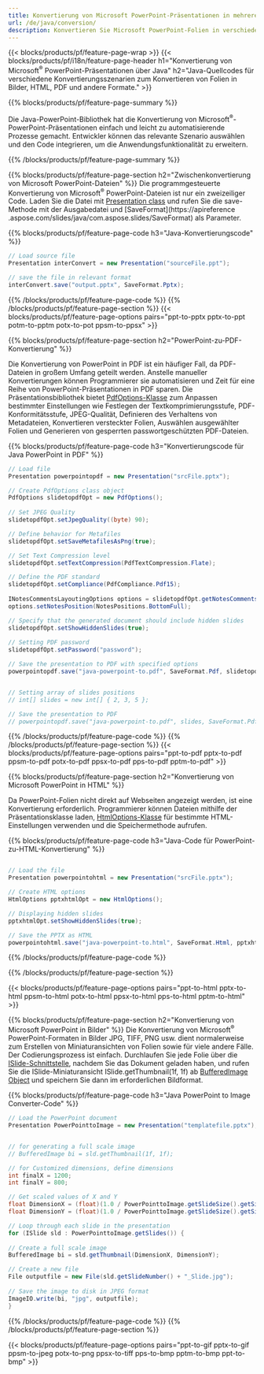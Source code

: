```yaml
---
title: Konvertierung von Microsoft PowerPoint-Präsentationen in mehrere Dateien mit Java
url: /de/java/conversion/
description: Konvertieren Sie Microsoft PowerPoint-Folien in verschiedene Dateien, einschließlich HTML-, PDF- und Bildformate in Java-basierten Anwendungen.
---
```


{{< blocks/products/pf/feature-page-wrap >}}
{{< blocks/products/pf/i18n/feature-page-header h1="Konvertierung von Microsoft<sup>®</sup> PowerPoint-Präsentationen über Java" h2="Java-Quellcodes für verschiedene Konvertierungsszenarien zum Konvertieren von Folien in Bilder, HTML, PDF und andere Formate." >}}

{{% blocks/products/pf/feature-page-summary %}}

Die Java-PowerPoint-Bibliothek hat die Konvertierung von Microsoft<sup>®</sup>-PowerPoint-Präsentationen einfach und leicht zu automatisierende Prozesse gemacht. Entwickler können das relevante Szenario auswählen und den Code integrieren, um die Anwendungsfunktionalität zu erweitern. 

{{% /blocks/products/pf/feature-page-summary  %}}

{{% blocks/products/pf/feature-page-section  h2="Zwischenkonvertierung von Microsoft PowerPoint-Dateien" %}}
Die programmgesteuerte Konvertierung von Microsoft<sup>®</sup> PowerPoint-Dateien ist nur ein zweizeiliger Code. Laden Sie die Datei mit [Presentation class](https://apireference.aspose.com/slides/java/com.aspose.slides/Presentation) und rufen Sie die save-Methode mit der Ausgabedatei und [SaveFormat](https://apireference .aspose.com/slides/java/com.aspose.slides/SaveFormat) als Parameter.

{{% blocks/products/pf/feature-page-code h3="Java-Konvertierungscode" %}}

```cs
// Load source file
Presentation interConvert = new Presentation("sourceFile.ppt");

// save the file in relevant format
interConvert.save("output.pptx", SaveFormat.Pptx);   
```
{{% /blocks/products/pf/feature-page-code  %}}
{{% /blocks/products/pf/feature-page-section %}}
{{< blocks/products/pf/feature-page-options pairs="ppt-to-pptx pptx-to-ppt potm-to-pptm potx-to-pot ppsm-to-ppsx" >}}


{{% blocks/products/pf/feature-page-section  h2="PowerPoint-zu-PDF-Konvertierung" %}}

Die Konvertierung von PowerPoint in PDF ist ein häufiger Fall, da PDF-Dateien in großem Umfang geteilt werden. Anstelle manueller Konvertierungen können Programmierer sie automatisieren und Zeit für eine Reihe von PowerPoint-Präsentationen in PDF sparen. Die Präsentationsbibliothek bietet [PdfOptions-Klasse](https://apireference.aspose.com/java/slides/com.aspose.slides/PdfOptions) zum Anpassen bestimmter Einstellungen wie Festlegen der Textkomprimierungsstufe, PDF-Konformitätsstufe, JPEG-Qualität, Definieren des Verhaltens von Metadateien, Konvertieren versteckter Folien, Auswählen ausgewählter Folien und Generieren von gesperrten passwortgeschützten PDF-Dateien.

{{% blocks/products/pf/feature-page-code h3="Konvertierungscode für Java PowerPoint in PDF" %}}

```cs
// Load file
Presentation powerpointopdf = new Presentation("srcFile.pptx");

// Create PdfOptions class object
PdfOptions slidetopdfOpt = new PdfOptions();
               
// Set JPEG Quality
slidetopdfOpt.setJpegQuality((byte) 90);

// Define behavior for Metafiles
slidetopdfOpt.setSaveMetafilesAsPng(true);

// Set Text Compression level
slidetopdfOpt.setTextCompression(PdfTextCompression.Flate);

// Define the PDF standard
slidetopdfOpt.setCompliance(PdfCompliance.Pdf15);
              
INotesCommentsLayoutingOptions options = slidetopdfOpt.getNotesCommentsLayouting();
options.setNotesPosition(NotesPositions.BottomFull);

// Specify that the generated document should include hidden slides
slidetopdfOpt.setShowHiddenSlides(true);
	
// Setting PDF password
slidetopdfOpt.setPassword("password");	

// Save the presentation to PDF with specified options
powerpointopdf.save("java-powerpoint-to.pdf", SaveFormat.Pdf, slidetopdfOpt);


// Setting array of slides positions
// int[] slides = new int[] { 2, 3, 5 };

// Save the presentation to PDF
// powerpointopdf.save("java-powerpoint-to.pdf", slides, SaveFormat.Pdf);

```
{{% /blocks/products/pf/feature-page-code  %}}
{{% /blocks/products/pf/feature-page-section %}}
{{< blocks/products/pf/feature-page-options pairs="ppt-to-pdf pptx-to-pdf ppsm-to-pdf potx-to-pdf ppsx-to-pdf pps-to-pdf pptm-to-pdf" >}}


{{% blocks/products/pf/feature-page-section  h2="Konvertierung von Microsoft PowerPoint in HTML" %}}

Da PowerPoint-Folien nicht direkt auf Webseiten angezeigt werden, ist eine Konvertierung erforderlich. Programmierer können Dateien mithilfe der Präsentationsklasse laden, [HtmlOptions-Klasse](https://apireference.aspose.com/slides/java/com.aspose.slides/HtmlOptions) für bestimmte HTML-Einstellungen verwenden und die Speichermethode aufrufen.

{{% blocks/products/pf/feature-page-code h3="Java-Code für PowerPoint-zu-HTML-Konvertierung" %}}

```cs

// Load the file
Presentation powerpointohtml = new Presentation("srcFile.pptx");

// Create HTML options
HtmlOptions pptxhtmlOpt = new HtmlOptions();

// Displaying hidden slides
pptxhtmlOpt.setShowHiddenSlides(true);

// Save the PPTX as HTML
powerpointohtml.save("java-powerpoint-to.html", SaveFormat.Html, pptxhtmlOpt); 

```
{{% /blocks/products/pf/feature-page-code %}}

{{% /blocks/products/pf/feature-page-section %}}

{{< blocks/products/pf/feature-page-options pairs="ppt-to-html pptx-to-html ppsm-to-html potx-to-html ppsx-to-html pps-to-html pptm-to-html" >}}

{{% blocks/products/pf/feature-page-section  h2="Konvertierung von Microsoft PowerPoint in Bilder" %}}
Die Konvertierung von Microsoft<sup>®</sup> PowerPoint-Formaten in Bilder JPG, TIFF, PNG usw. dient normalerweise zum Erstellen von Miniaturansichten von Folien sowie für viele andere Fälle. Der Codierungsprozess ist einfach. Durchlaufen Sie jede Folie über die [ISlide-Schnittstelle](https://apireference.aspose.com/slides/java/com.aspose.slides/ISlide), nachdem Sie das Dokument geladen haben, und rufen Sie die ISlide-Miniaturansicht ISlide.getThumbnail(1f, 1f) ab [BufferedImage Object](https://docs.oracle.com/javase/7/docs/api/java/awt/image/BufferedImage.html) und speichern Sie dann im erforderlichen Bildformat. 

{{% blocks/products/pf/feature-page-code h3="Java PowerPoint to Image Converter-Code" %}}
```cs
// Load the PowerPoint document
Presentation PowerPointtoImage = new Presentation("templatefile.pptx");


// for generating a full scale image
// BufferedImage bi = sld.getThumbnail(1f, 1f);

// for Customized dimensions, define dimensions
int finalX = 1200;
int finalY = 800;

// Get scaled values of X and Y
float DimensionX = (float)(1.0 / PowerPointtoImage.getSlideSize().getSize().getWidth()) * finalX;
float DimensionY = (float)(1.0 / PowerPointtoImage.getSlideSize().getSize().getHeight()) * finalY;

// Loop through each slide in the presentation
for (ISlide sld : PowerPointtoImage.getSlides()) {
	
// Create a full scale image
BufferedImage bi = sld.getThumbnail(DimensionX, DimensionY);

// Create a new file
File outputfile = new File(sld.getSlideNumber() + "_Slide.jpg");
	
// Save the image to disk in JPEG format
ImageIO.write(bi, "jpg", outputfile);
}
```
{{% /blocks/products/pf/feature-page-code %}}
{{% /blocks/products/pf/feature-page-section %}}

{{< blocks/products/pf/feature-page-options pairs="ppt-to-gif pptx-to-gif ppsm-to-jpeg potx-to-png ppsx-to-tiff pps-to-bmp pptm-to-bmp ppt-to-bmp" >}}